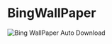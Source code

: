 # BingWallPaper
![Bing WallPaper Auto Download](https://github.com/joengit/BingWallPaper/workflows/Auto%20Download/badge.svg)
